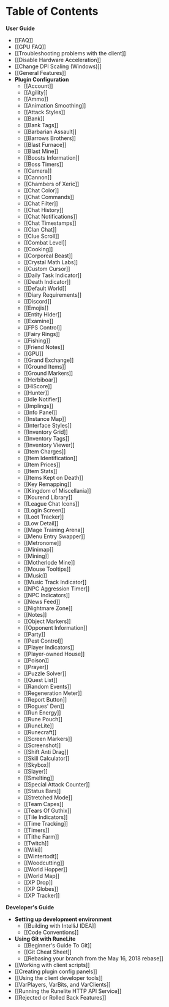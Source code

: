 # Table of Contents
**User Guide**
* [[FAQ]]
* [[GPU FAQ]]
* [[Troubleshooting problems with the client]]
* [[Disable Hardware Acceleration]]
* [[Change DPI Scaling (Windows)]]
* [[General Features]]
* **Plugin Configuration**
  * [[Account]]
  * [[Agility]]
  * [[Ammo]]
  * [[Animation Smoothing]]
  * [[Attack Styles]]
  * [[Bank]]
  * [[Bank Tags]]
  * [[Barbarian Assault]]
  * [[Barrows Brothers]]
  * [[Blast Furnace]]
  * [[Blast Mine]]
  * [[Boosts Information]]
  * [[Boss Timers]]
  * [[Camera]]
  * [[Cannon]]
  * [[Chambers of Xeric]]
  * [[Chat Color]]
  * [[Chat Commands]]
  * [[Chat Filter]]
  * [[Chat History]]
  * [[Chat Notifications]]
  * [[Chat Timestamps]]
  * [[Clan Chat]]
  * [[Clue Scroll]]
  * [[Combat Level]]
  * [[Cooking]]
  * [[Corporeal Beast]]
  * [[Crystal Math Labs]]
  * [[Custom Cursor]]
  * [[Daily Task Indicator]]
  * [[Death Indicator]]
  * [[Default World]]
  * [[Diary Requirements]]
  * [[Discord]]
  * [[Emojis]]
  * [[Entity Hider]]
  * [[Examine]]
  * [[FPS Control]]
  * [[Fairy Rings]]
  * [[Fishing]]
  * [[Friend Notes]]
  * [[GPU]]
  * [[Grand Exchange]]
  * [[Ground Items]]
  * [[Ground Markers]]
  * [[Herbiboar]]
  * [[HiScore]]
  * [[Hunter]]
  * [[Idle Notifier]]
  * [[Implings]]
  * [[Info Panel]]
  * [[Instance Map]]
  * [[Interface Styles]]
  * [[Inventory Grid]]
  * [[Inventory Tags]]
  * [[Inventory Viewer]]
  * [[Item Charges]]
  * [[Item Identification]]
  * [[Item Prices]]
  * [[Item Stats]]
  * [[Items Kept on Death]]
  * [[Key Remapping]]
  * [[Kingdom of Miscellania]]
  * [[Kourend Library]]
  * [[League Chat Icons]]
  * [[Login Screen]]
  * [[Loot Tracker]]
  * [[Low Detail]]
  * [[Mage Training Arena]]
  * [[Menu Entry Swapper]]
  * [[Metronome]]
  * [[Minimap]]
  * [[Mining]]
  * [[Motherlode Mine]]
  * [[Mouse Tooltips]]
  * [[Music]]
  * [[Music Track Indicator]]
  * [[NPC Aggression Timer]]
  * [[NPC Indicators]]
  * [[News Feed]]
  * [[Nightmare Zone]]
  * [[Notes]]
  * [[Object Markers]]
  * [[Opponent Information]]
  * [[Party]]
  * [[Pest Control]]
  * [[Player Indicators]]
  * [[Player-owned House]]
  * [[Poison]]
  * [[Prayer]]
  * [[Puzzle Solver]]
  * [[Quest List]]
  * [[Random Events]]
  * [[Regeneration Meter]]
  * [[Report Button]]
  * [[Rogues' Den]]
  * [[Run Energy]]
  * [[Rune Pouch]]
  * [[RuneLite]]
  * [[Runecraft]]
  * [[Screen Markers]]
  * [[Screenshot]]
  * [[Shift Anti Drag]]
  * [[Skill Calculator]]
  * [[Skybox]]
  * [[Slayer]]
  * [[Smelting]]
  * [[Special Attack Counter]]
  * [[Status Bars]]
  * [[Stretched Mode]]
  * [[Team Capes]]
  * [[Tears Of Guthix]]
  * [[Tile Indicators]]
  * [[Time Tracking]]
  * [[Timers]]
  * [[Tithe Farm]]
  * [[Twitch]]
  * [[Wiki]]
  * [[Wintertodt]]
  * [[Woodcutting]]
  * [[World Hopper]]
  * [[World Map]]
  * [[XP Drop]]
  * [[XP Globes]]
  * [[XP Tracker]]

**Developer's Guide**
* **Setting up development environment**
  * [[Building with IntelliJ IDEA]]
  * [[Code Conventions]]
* **Using Git with RuneLite**
  * [[Beginner's Guide To Git]]
  * [[Git Cheat Sheet]]
  * [[Rebasing your branch from the May 16, 2018 rebase]]
* [[Working with client scripts]]
* [[Creating plugin config panels]]
* [[Using the client developer tools]]
* [[VarPlayers, VarBits, and VarClients]]
* [[Running the Runelite HTTP API Service]]
* [[Rejected or Rolled Back Features]]
